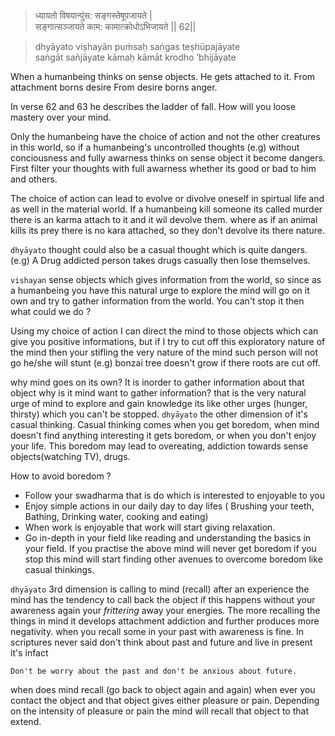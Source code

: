 

>ध्यायतो विषयान्पुंस: सङ्गस्तेषूपजायते |   
सङ्गात्सञ्जायते काम: कामात्क्रोधोऽभिजायते || 62||

>dhyāyato viṣhayān puṁsaḥ saṅgas teṣhūpajāyate  
saṅgāt sañjāyate kāmaḥ kāmāt krodho ’bhijāyate

When a humanbeing thinks on sense objects.
He gets attached to it. From attachment borns desire
From desire borns anger.

In verse 62 and 63 he describes the ladder of fall. How will you loose mastery over your mind.

Only the humanbeing have the choice of action and not the other creatures in this world, so if a humanbeing's uncontrolled thoughts 
(e.g) without conciousness and fully awarness thinks on sense object it become dangers. First filter your thoughts with full awarness whether its good or bad to him and others. 

The choice of action can lead to evolve or divolve oneself in spirtual life and as well in the material world. If a humanbeing kill someone its called murder there is an karma attach to it and it wil devolve them. where as if an animal kills its prey there is no kara attached, so they don't devolve its there nature.

`dhyāyato` thought could also be a casual thought which is quite dangers.(e.g) A Drug addicted person takes drugs casually then lose themselves.

`vishayan` sense objects which gives information from the world, so since as a humanbeing you have this natural urge to explore the mind will go on it own and try to gather information from the world. You can't stop it then what could we do ?

Using my choice of action I can direct the mind to those objects which can give you positive informations, but if I try to cut off this exploratory nature of the mind then your stifling the very nature of the mind such person will not go he/she will stunt (e.g) bonzai tree doesn't grow if there roots are cut off.

why mind goes on its own? It is inorder to gather information about that object 
why is it mind want to gather information? that is the very natural urge of mind to explore and gain knowledge its like other urges (hunger, thirsty) which you can't be stopped.
`dhyāyato` the other dimension of it's casual thinking. Casual thinking comes when you get boredom, when mind doesn't find anything interesting
it gets boredom, or when you don't enjoy your life. This boredom may lead to overeating, addiction towards sense objects(watching TV), drugs. 

How to avoid boredom ?
- Follow your swadharma that is do which is interested to enjoyable to you
- Enjoy simple actions in our daily day to day lifes ( Brushing your teeth, Bathing, Drinking water, cooking and eating)
- When work is enjoyable that work will start giving relaxation.
- Go in-depth in your field like reading and understanding  the basics in your field. 
If you practise the above mind will never get boredom if you stop this mind will start finding other avenues to overcome boredom like casual thinkings. 

`dhyāyato` 3rd dimension is calling to mind (recall) after an experience the mind has the tendency to call back the object if this happens without your awareness again your _frittering_ away your energies. 
The more recalling the things in mind it develops attachment addiction and further produces more negativity. 
when you recall some in your past with awareness is fine. In scriptures never said don't think about past and future and live in present it's infact

`Don't be worry about the past and don't be anxious about future.`

when does mind recall (go back to object again and again) when ever you contact the object and that object gives either pleasure or pain. Depending on the intensity of pleasure or pain the mind will recall that object to that extend. 



<!--stackedit_data:
eyJoaXN0b3J5IjpbLTE5OTY3NDY2NzMsLTIxMDE5Nzk4XX0=
-->